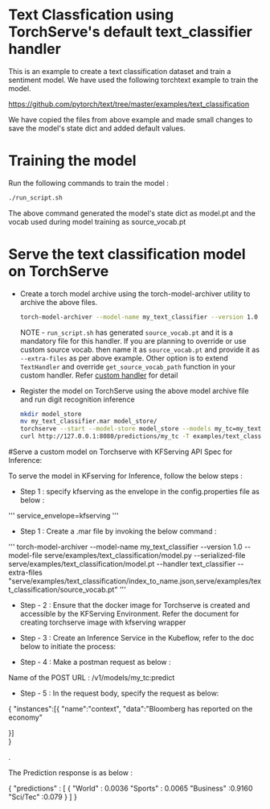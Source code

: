 # Text Classfication using TorchServe's default text_classifier handler

This is an example to create a text classification dataset and train a sentiment model. We have used the following torchtext example to train the model.

https://github.com/pytorch/text/tree/master/examples/text_classification

We have copied the files from above example and made small changes to save the model's state dict and added default values.

# Training the model

Run the following commands to train the model :

```bash
./run_script.sh
```

The above command generated the model's state dict as model.pt and the vocab used during model training as source_vocab.pt

# Serve the text classification model on TorchServe

 * Create a torch model archive using the torch-model-archiver utility to archive the above files.
 
    ```bash
    torch-model-archiver --model-name my_text_classifier --version 1.0 --model-file model.py --serialized-file model.pt  --handler text_classifier --extra-files "index_to_name.json,source_vocab.pt"
    ```
    
    NOTE - `run_script.sh` has generated `source_vocab.pt` and it is a mandatory file for this handler. 
           If you are planning to override or use custom source vocab. then name it as `source_vocab.pt` and provide it as `--extra-files` as per above example.
           Other option is to extend `TextHandler` and override `get_source_vocab_path` function in your custom handler. Refer [custom handler](../../docs/custom_service.md) for detail
   
 * Register the model on TorchServe using the above model archive file and run digit recognition inference
   
    ```bash
    mkdir model_store
    mv my_text_classifier.mar model_store/
    torchserve --start --model-store model_store --models my_tc=my_text_classifier.mar
    curl http://127.0.0.1:8080/predictions/my_tc -T examples/text_classification/sample_text.txt
    ```



#Serve a custom model on Torchserve with KFServing API Spec for Inference:



To serve the model in KFserving for Inference, follow the below steps :

* Step 1 : specify kfserving as the envelope in the config.properties file as below :

'''
service_envelope=kfserving
'''

* Step 1 : Create a .mar file by invoking the below command :

'''
torch-model-archiver --model-name my_text_classifier --version 1.0 --model-file serve/examples/text_classification/model.py --serialized-file serve/examples/text_classification/model.pt --handler text_classifier --extra-files "serve/examples/text_classification/index_to_name.json,serve/examples/text_classification/source_vocab.pt"
'''

* Step - 2 : Ensure that the docker image for Torchserve is created and accessible by the KFServing Environment. 
	     Refer the document for creating torchserve image with kfserving wrapper 

* Step - 3 : Create an Inference Service in the Kubeflow, refer to the doc below to initiate the process:
<the doc link>

* Step - 4 : Make a postman request as below :

Name of the POST URL  : <inference request address>/v1/models/my_tc:predict

* Step - 5	 : In the request body, specify the request as below:

{
"instances":[{
            "name":"context",
            "data":"Bloomberg has reported on the economy"

  }]    
}


.

The Prediction response is as below :

{
	"predictions" : [
	   {
		"World" : 0.0036
		"Sports" : 0.0065
		"Business" :0.9160
		"Sci/Tec" :0.079
	   }
	]
}






